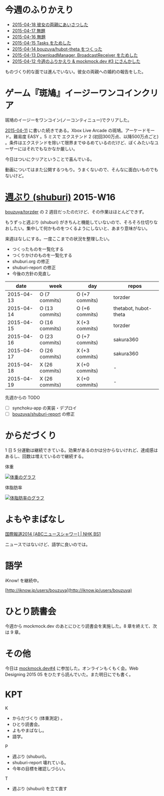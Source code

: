 # 今週のふりかえり

- [2015-04-18 彼女の両親にあいさつした][2015-04-18]
- [2015-04-17 無題][2015-04-17]
- [2015-04-16 無題][2015-04-16]
- [2015-04-15 Tasks をためした][2015-04-15]
- [2015-04-14 bouzuya/hubot-theta をつくった][2015-04-14]
- [2015-04-13 DownloadManager, BroadcastReceiver をためした][2015-04-13]
- [2015-04-12 今週のふりかえり & mockmock.dev #3 にさんかした][2015-04-12]

ものづくり的な面では進んでいない。彼女の両親への婚約の報告をした。

# ゲーム『斑鳩』イージーワンコインクリア

斑鳩のイージーをワンコイン(ノーコンティニュー)でクリアした。

[2015-04-11][] に書いた続きである。Xbox Live Arcade の斑鳩。アーケードモード。難易度 EASY 。5 ミスで エクステンド 2 (初回300万点、以降500万点ごと) 。条件はエクステンドを除いて限界までゆるめているのだけど、ぼくみたいなユーザーにはそれでもなかなか厳しい。

今日はついにクリアということで喜んでいる。

動画についてはまた公開するつもり。うまくないので、そんなに面白いものでもないけど。

# [週ぶり (shuburi)][shuburi] 2015-W16

[bouzuya/torzder][] の 2 週目だったのだけど、その作業はほとんどできず。

もうずっと週ぶり (shuburi) がきちんと機能していないので、そろそろ仕切りなおしたい。集中して何かものをつくるようにしないと、あまり意味がない。

来週はなしにする。一度ここまでの状況を整理したい。

- つくったものを一覧化する
- つくりかけのものを一覧化する
- shuburi.org の修正
- shuburi-report の修正
- 今後の方針の見直し

date       | week           | day              | repos
-----------|----------------|------------------|----------------------
2015-04-13 | O (7 commits)  | O (+7 commits)   | torzder
2015-04-14 | O (13 commits) | O (+6 commits)   | thetabot, hubot-theta
2015-04-15 | O (16 commits) | X (+3 commits)   | torzder
2015-04-16 | O (23 commits) | O (+7 commits)   | sakura360
2015-04-17 | O (26 commits) | X (+3 commits)   | sakura360
2015-04-18 | X (26 commits) | X (+0 commits)   | -
2015-04-19 | X (26 commits) | X (+0 commits)   | -

先週からの TODO

- [ ] synchoku-app の実装・デプロイ
- [ ] [bouzuya/shuburi-report][] の修正

# からだづくり

1 日 5 分運動は継続できている。効果があるのかは分からないけれど、達成感はあるし、回数は増えているので継続する。

体重

[![体重のグラフ][graph-weight-img]][graph-weight-url]

体脂肪率

[![体脂肪率のグラフ][graph-percent-img]][graph-percent-url]

# よもやまばなし

[国際報道2014 [ABCニュースシャワー] | NHK BS1](http://www.nhk.or.jp/kokusaihoudou/abc/)

ニュースではないけど、語学に良いのでは。

# 語学

iKnow! を継続中。

[http://iknow.jp/users/bouzuya](http://iknow.jp/users/bouzuya)

# ひとり読書会

今週から mockmock.dev のあとにひとり読書会を実施した。8 章を終えて、次は 9 章。

# その他

今日は [mockmock.dev#4](http://mockmock.connpass.com/event/14135/) に参加した。オンラインもくもく会。Web Designing 2015 05 をひたすら読んでいた。また明日にでも書く。

# KPT

K

- からだづくり (体重測定) 。
- ひとり読書会。
- よもやまばなし。
- 語学。

P

- 週ぶり (shuburi)。
- shuburi-report 壊れている。
- 今年の目標を確認しづらい。

T

- 週ぶり (shuburi) を立て直す


[graph-percent-img]: http://graph.hatena.ne.jp/bouzuya/graph?graphname=percent&startdate=2015-01-01&enddate=2015-04-19
[graph-percent-url]: http://graph.hatena.ne.jp/bouzuya/percent/?startdate=2015-01-01&enddate=2015-04-19
[graph-weight-img]: http://graph.hatena.ne.jp/bouzuya/graph?graphname=weight&startdate=2015-01-01&enddate=2015-04-19
[graph-weight-url]: http://graph.hatena.ne.jp/bouzuya/weight/?startdate=2015-01-01&enddate=2015-04-19
[shuburi]: http://shuburi.org
[2015-04-18]: http://blog.bouzuya.net/2015/04/18/
[2015-04-17]: http://blog.bouzuya.net/2015/04/17/
[2015-04-16]: http://blog.bouzuya.net/2015/04/16/
[2015-04-15]: http://blog.bouzuya.net/2015/04/15/
[2015-04-14]: http://blog.bouzuya.net/2015/04/14/
[2015-04-13]: http://blog.bouzuya.net/2015/04/13/
[2015-04-12]: http://blog.bouzuya.net/2015/04/12/
[bouzuya/shuburi-report]: https://github.com/bouzuya/shuburi-report
[bouzuya/torzder]: https://github.com/bouzuya/torzder
[2015-04-11]: http://blog.bouzuya.net/2015/04/11/
